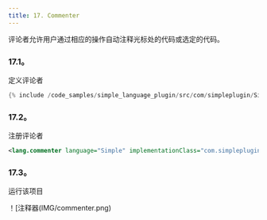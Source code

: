 ```yaml
---
title: 17. Commenter
---
```


评论者允许用户通过相应的操作自动注释光标处的代码或选定的代码。


### 17.1。
定义评论者


```java
{% include /code_samples/simple_language_plugin/src/com/simpleplugin/SimpleCommenter.java %}
```

### 17.2。
注册评论者


```xml
<lang.commenter language="Simple" implementationClass="com.simpleplugin.SimpleCommenter"/>
```

### 17.3。
运行该项目


！[注释器(IMG/commenter.png)


